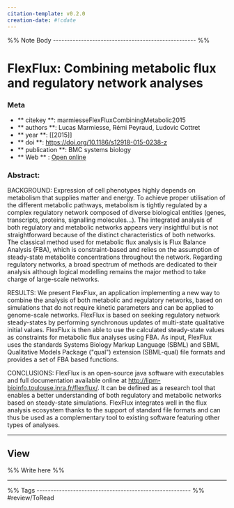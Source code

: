 ```yaml
---
citation-template: v0.2.0
creation-date: #!cdate
---
```


%% Note Body --------------------------------------------------- %%
# FlexFlux: Combining metabolic flux and regulatory network analyses

### Meta
- ** citekey **: marmiesseFlexFluxCombiningMetabolic2015
- ** authors **: Lucas Marmiesse, Rémi Peyraud, Ludovic Cottret
- ** year **: [[2015]]
- ** doi **: https://doi.org/10.1186/s12918-015-0238-z
- ** publication **: BMC systems biology
- ** Web ** : [Open online]()


### Abstract:

BACKGROUND: Expression of cell phenotypes highly depends on metabolism that supplies matter and energy. To achieve proper utilisation of the different metabolic pathways, metabolism is tightly regulated by a complex regulatory network composed of diverse biological entities (genes, transcripts, proteins, signalling molecules…). The integrated analysis of both regulatory and metabolic networks appears very insightful but is not straightforward because of the distinct characteristics of both networks. The classical method used for metabolic flux analysis is Flux Balance Analysis (FBA), which is constraint-based and relies on the assumption of steady-state metabolite concentrations throughout the network. Regarding regulatory networks, a broad spectrum of methods are dedicated to their analysis although logical modelling remains the major method to take charge of large-scale networks. 

RESULTS: We present FlexFlux, an application implementing a new way to combine the analysis of both metabolic and regulatory networks, based on simulations that do not require kinetic parameters and can be applied to genome-scale networks. FlexFlux is based on seeking regulatory network steady-states by performing synchronous updates of multi-state qualitative initial values. FlexFlux is then able to use the calculated steady-state values as constraints for metabolic flux analyses using FBA. As input, FlexFlux uses the standards Systems Biology Markup Language (SBML) and SBML Qualitative Models Package ("qual") extension (SBML-qual) file formats and provides a set of FBA based functions. 

CONCLUSIONS: FlexFlux is an open-source java software with executables and full documentation available online at http://lipm-bioinfo.toulouse.inra.fr/flexflux/. It can be defined as a research tool that enables a better understanding of both regulatory and metabolic networks based on steady-state simulations. FlexFlux integrates well in the flux analysis ecosystem thanks to the support of standard file formats and can thus be used as a complementary tool to existing software featuring other types of analyses.

___

## View

%% Write here %%





___
%% Tags  ------------------------------------------------------- %%
#review/ToRead
